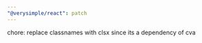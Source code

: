 ```yaml
---
"@verysimple/react": patch
---
```


chore: replace classnames with clsx since its a dependency of cva
